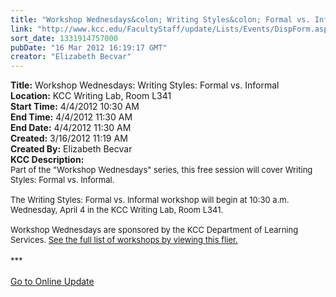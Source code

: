 ```yaml
---
title: "Workshop Wednesdays&colon; Writing Styles&colon; Formal vs. Informal "
link: "http://www.kcc.edu/FacultyStaff/update/Lists/Events/DispForm.aspx?ID=240"
sort_date: 1331914757000
pubDate: "16 Mar 2012 16:19:17 GMT"
creator: "Elizabeth Becvar"
---
```


<div><b>Title:</b> Workshop Wednesdays: Writing Styles: Formal vs. Informal </div>
<div><b>Location:</b> KCC Writing Lab, Room L341</div>
<div><b>Start Time:</b> 4/4/2012 10:30 AM</div>
<div><b>End Time:</b> 4/4/2012 11:30 AM</div>
<div><b>End Date:</b> 4/4/2012 11:30 AM</div>
<div><b>Created:</b> 3/16/2012 11:19 AM</div>
<div><b>Created By:</b> Elizabeth Becvar</div>
<div><b>KCC Description:</b> <div class="ExternalClass049DDC96561E4164ADFE63F3DAB0C573">
<div><font size="2">Part of the &quot;Workshop Wednesdays&quot; series, this free session will cover Writing Styles: Formal vs. Informal.<br /> <br />The Writing Styles: Formal vs. Informal workshop will begin at 10:30 a.m. Wednesday, April 4 in the KCC Writing Lab, Room L341.<br /> <br />Workshop Wednesdays are sponsored by the KCC Department of Learning Services. <a href="/Documents/Writinglabworkshopspdf.pdf">See the full list of workshops by viewing this flier.</a></font></div><font size="2"></font></div>
<div class="ExternalClass049DDC96561E4164ADFE63F3DAB0C573"><font size="2"></font> </div>
<div class="ExternalClass049DDC96561E4164ADFE63F3DAB0C573"><font size="2">***</font></div>
<div class="ExternalClass049DDC96561E4164ADFE63F3DAB0C573"><font size="2"></font> </div>
<div class="ExternalClass049DDC96561E4164ADFE63F3DAB0C573"><a href="/FacultyStaff/update/Pages/dailyupdate.aspx">Go to Online Update</a></div>
<div class="ExternalClass049DDC96561E4164ADFE63F3DAB0C573"> </div>
<div class="ExternalClass049DDC96561E4164ADFE63F3DAB0C573"> </div>
<div class="ExternalClass049DDC96561E4164ADFE63F3DAB0C573"> </div></div>
